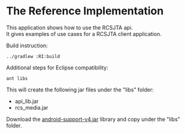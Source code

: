 # The Reference Implementation

This application shows how to use the RCSJTA api.<br>
It gives examples of use cases for a RCSJTA client application.

Build instruction:

<code>../gradlew :RI:build</code>

Additional steps for Eclipse compatibility:

<code>ant libs</code>

This will create the following jar files under the "libs" folder:
- api_lib.jar
- rcs_media.jar

Download the [android-support-v4.jar](https://developer.android.com/tools/support-library/setup.html) library and copy under the "libs" folder. 
